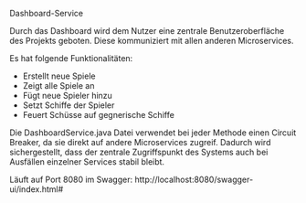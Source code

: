 Dashboard-Service

Durch das Dashboard wird dem Nutzer eine zentrale Benutzeroberfläche des Projekts geboten.
Diese kommuniziert mit allen anderen Microservices.

Es hat folgende Funktionalitäten:
* Erstellt neue Spiele
* Zeigt alle Spiele an
* Fügt neue Spieler hinzu
* Setzt Schiffe der Spieler
* Feuert Schüsse auf gegnerische Schiffe

Die DashboardService.java Datei verwendet bei jeder Methode einen Circuit Breaker, da sie
direkt auf andere Microservices zugreif. Dadurch wird sichergestellt, dass der zentrale
Zugriffspunkt des Systems auch bei Ausfällen einzelner Services stabil bleibt.

Läuft auf Port 8080 im Swagger: http://localhost:8080/swagger-ui/index.html#
